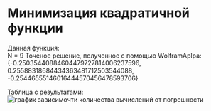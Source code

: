 # Минимизация квадратичной функции

Данная функция:  
N = 9
Точеное решение, полученное  с помощью WolframAplpa:
{-0.25035440884604479727814006237596, 0.25588318684434363481712503544088, -0.25446555146016444570456478593706}

Таблица с результатами:
![график зависимочти количества вычислений от погрешности](C:\Users\Ilya\PycharmProjects\numeric_methods\images\task1\results.jpg)

 
